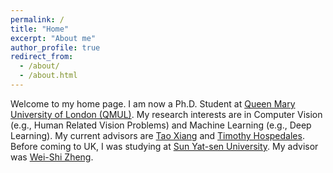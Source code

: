 ```yaml
---
permalink: /
title: "Home"
excerpt: "About me"
author_profile: true
redirect_from: 
  - /about/
  - /about.html
---
```


Welcome to my home page. I am now a Ph.D. Student at [Queen Mary University of London (QMUL)](http://www.qmul.ac.uk/). My research interests are in Computer Vision (e.g., Human Related Vision Problems) and Machine Learning (e.g., Deep Learning). My current advisors are [Tao Xiang](https://www.eecs.qmul.ac.uk/~txiang/) and [Timothy Hospedales](http://homepages.inf.ed.ac.uk/thospeda/). Before coming to UK, I was studying at [Sun Yat-sen University](http://www.sysu.edu.cn/2012/en/index.htm). My advisor was [Wei-Shi Zheng](http://isee.sysu.edu.cn/~zhwshi/).
